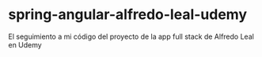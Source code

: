 # spring-angular-alfredo-leal-udemy
 El seguimiento a mi código del proyecto de la app full stack de Alfredo Leal en Udemy
